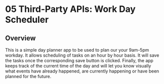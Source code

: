 # 05 Third-Party APIs: Work Day Scheduler

## Overview

This is a simple day planner app to be used to plan our your 9am-5pm workday. It allows scheduling of tasks on an hour by hour basis. It will save the tasks once the corresponding save button is clicked. Finally, the app keeps track of the current time of the day and will let you know visually what events have already happened, are currently happening or have been planned for the future.

